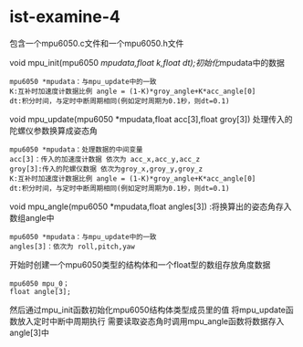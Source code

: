 # ist-examine-4
包含一个mpu6050.c文件和一个mpu6050.h文件 

void mpu_init(mpu6050 *mpudata,float k,float dt);初始化*mpudata中的数据
   
    mpu6050 *mpudata：与mpu_update中的一致
    K:互补时加速度计数据比例 angle = (1-K)*groy_angle+K*acc_angle[0]
    dt:积分时间，与定时中断周期相同(例如定时周期为0.1秒，则dt=0.1)

void mpu_update(mpu6050 *mpudata,float acc[3],float groy[3]) 处理传入的陀螺仪参数换算成姿态角
    
    mpu6050 *mpudata：处理数据的中间变量
    acc[3]：传入的加速度计数据 依次为 acc_x,acc_y,acc_z
    groy[3]:传入的陀螺仪数据 依次为groy_x,groy_y,groy_z
    K:互补时加速度计数据比例 angle = (1-K)*groy_angle+K*acc_angle[0]
    dt:积分时间，与定时中断周期相同(例如定时周期为0.1秒，则dt=0.1)

void mpu_angle(mpu6050 *mpudata,float angles[3]) :将换算出的姿态角存入数组angle中  
    
    mpu6050 *mpudata：与mpu_update中的一致
    angles[3]：依次为 roll,pitch,yaw

开始时创建一个mpu6050类型的结构体和一个float型的数组存放角度数据 

    mpu6050 mpu_0；
    float angle[3];

然后通过mpu_init函数初始化mpu6050结构体类型成员里的值
将mpu_update函数放入定时中断中周期执行
需要读取姿态角时调用mpu_angle函数将数据存入angle[3]中


